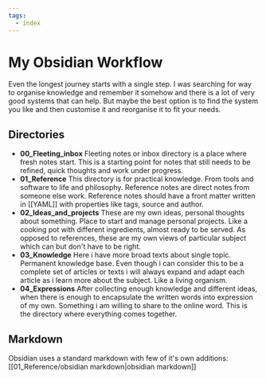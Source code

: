 ```yaml
---
tags:
  - index
---
```


# My Obsidian Workflow

Even the longest journey starts with a single step. I was searching for way to organise knowledge and remember it somehow and there is a lot of very good systems that can help. But maybe the best option is to find the system you like and then customise it and reorganise it to fit your needs.

## Directories

- **00_Fleeting_inbox**
Fleeting notes or inbox directory is a place where fresh notes start. This is a starting point for notes that still needs to be refined, quick thoughts and work under progress.
- **01_Reference**
This directory is for practical knowledge. From tools and software to life and philosophy. Reference notes are direct notes from someone else work. Reference notes should have a front matter written in [[YAML]] with properties like tags, source and author.
- **02_Ideas_and_projects**
These are my own ideas, personal thoughts about something. Place to start and manage personal projects. Like a cooking pot with different ingredients, almost ready to be served. As opposed to references, these are my own views of particular subject which can but don't have to be right.
- **03_Knowledge**
Here i have more broad texts about single topic. Permanent knowledge base. Even though i can consider this to be a complete set of articles or texts i will always expand and adapt each article as i learn more about the subject. Like a living organism.
- **04_Expressions**
After collecting enough knowledge and different ideas, when there is enough to encapsulate the written words into expression of my own.  Something i am willing to share to the online word. This is the directory where everything comes together.

## Markdown

Obsidian uses a standard markdown with few of it's own additions: [[01_Reference/obsidian markdown|obsidian markdown]]
